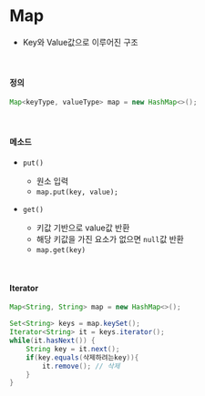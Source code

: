 # Map

* Key와 Value값으로 이루어진 구조

<br>

#### 정의

```java
Map<keyType, valueType> map = new HashMap<>();
```

<br>

#### 메소드

* `put()`
  * 원소 입력
  * `map.put(key, value);`

* `get()`
  * 키값 기반으로 value값 반환
  * 해당 키값을 가진 요소가 없으면 `null`값 반환
  * `map.get(key)`

<br>

#### Iterator

```java
Map<String, String> map = new HashMap<>();

Set<String> keys = map.keySet();
Iterator<String> it = keys.iterator();
while(it.hasNext()) {
	String key = it.next();
    if(key.equals(삭제하려는key)){
        it.remove(); // 삭제
    }
}
```


